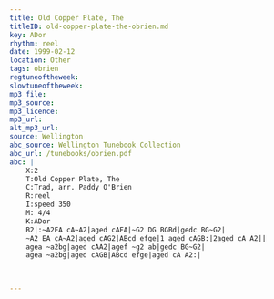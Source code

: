 ```yaml
---
title: Old Copper Plate, The
titleID: old-copper-plate-the-obrien.md
key: ADor
rhythm: reel
date: 1999-02-12
location: Other
tags: obrien
regtuneoftheweek:
slowtuneoftheweek:
mp3_file:
mp3_source:
mp3_licence:
mp3_url:
alt_mp3_url:
source: Wellington
abc_source: Wellington Tunebook Collection
abc_url: /tunebooks/obrien.pdf
abc: |
    X:2
    T:Old Copper Plate, The
    C:Trad, arr. Paddy O'Brien
    R:reel
    I:speed 350
    M: 4/4
    K:ADor
    B2|:~A2EA cA~A2|aged cAFA|~G2 DG BGBd|gedc BG~G2|
    ~A2 EA cA~A2|aged cAG2|ABcd efge|1 aged cAGB:|2aged cA A2||
    agea ~a2bg|aged cAA2|agef ~g2 ab|gedc BG~G2|
    agea ~a2bg|aged cAGB|ABcd efge|aged cA A2:|
    
    

---
```

